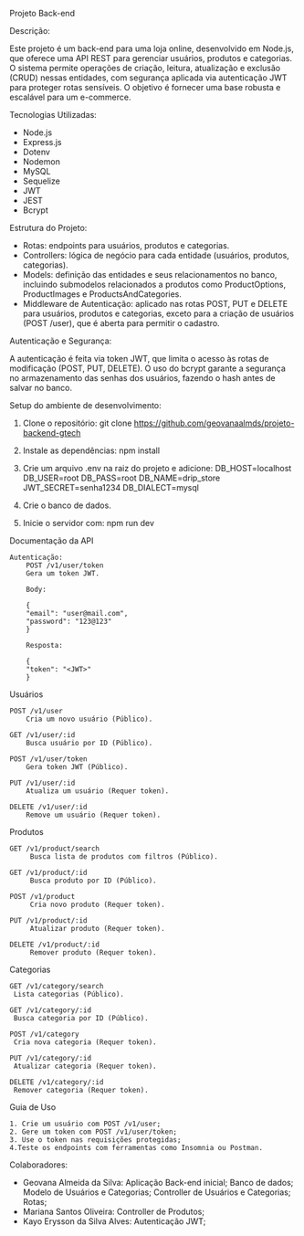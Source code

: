 Projeto Back-end

Descrição:

Este projeto é um back-end para uma loja online, desenvolvido em Node.js, que oferece uma API REST para gerenciar usuários, produtos e categorias. O sistema permite operações de criação, leitura, atualização e exclusão (CRUD) nessas entidades, com segurança aplicada via autenticação JWT para proteger rotas sensíveis. O objetivo é fornecer uma base robusta e escalável para um e-commerce.


Tecnologias Utilizadas:

- Node.js
- Express.js
- Dotenv
- Nodemon
- MySQL
- Sequelize
- JWT
- JEST
- Bcrypt


Estrutura do Projeto:

- Rotas: endpoints para usuários, produtos e categorias.
- Controllers: lógica de negócio para cada entidade (usuários, produtos, categorias).
- Models: definição das entidades e seus relacionamentos no banco, incluindo submodelos relacionados a produtos como        ProductOptions, ProductImages e ProductsAndCategories.
- Middleware de Autenticação: aplicado nas rotas POST, PUT e DELETE para usuários, produtos e categorias, exceto para a criação de usuários (POST /user), que é aberta para permitir o cadastro.


Autenticação e Segurança:

A autenticação é feita via token JWT, que limita o acesso às rotas de modificação (POST, PUT, DELETE). O uso do bcrypt garante a segurança no armazenamento das senhas dos usuários, fazendo o hash antes de salvar no banco.


Setup do ambiente de desenvolvimento:

1. Clone o repositório:
    git clone https://github.com/geovanaalmds/projeto-backend-gtech

2. Instale as dependências:
    npm install

3. Crie um arquivo .env na raiz do projeto e adicione:
    DB_HOST=localhost
    DB_USER=root
    DB_PASS=root
    DB_NAME=drip_store
    JWT_SECRET=senha1234
    DB_DIALECT=mysql

4. Crie o banco de dados.

5. Inicie o servidor com:
    npm run dev


 Documentação da API

    Autenticação:
        POST /v1/user/token
        Gera um token JWT.

        Body:

        {
        "email": "user@mail.com",
        "password": "123@123"
        }

        Resposta:

        {
        "token": "<JWT>"
        }


Usuários

    POST /v1/user
        Cria um novo usuário (Público).

    GET /v1/user/:id
        Busca usuário por ID (Público).

    POST /v1/user/token
        Gera token JWT (Público).

    PUT /v1/user/:id
        Atualiza um usuário (Requer token).

    DELETE /v1/user/:id
        Remove um usuário (Requer token).


Produtos

    GET /v1/product/search 
         Busca lista de produtos com filtros (Público).

    GET /v1/product/:id 
         Busca produto por ID (Público).

    POST /v1/product 
         Cria novo produto (Requer token).

    PUT /v1/product/:id 
         Atualizar produto (Requer token).

    DELETE /v1/product/:id 
         Remover produto (Requer token).

Categorias

    GET /v1/category/search
     Lista categorias (Público).

    GET /v1/category/:id 
     Busca categoria por ID (Público).

    POST /v1/category 
     Cria nova categoria (Requer token).

    PUT /v1/category/:id 
     Atualizar categoria (Requer token).

    DELETE /v1/category/:id 
     Remover categoria (Requer token).


Guia de Uso

    1. Crie um usuário com POST /v1/user;
    2. Gere um token com POST /v1/user/token;
    3. Use o token nas requisições protegidas;
    4.Teste os endpoints com ferramentas como Insomnia ou Postman.

    
Colaboradores:

- Geovana Almeida da Silva: Aplicação Back-end inicial; Banco de dados; Modelo de Usuários e Categorias; Controller de Usuários e Categorias; Rotas;
- Mariana Santos Oliveira: Controller de Produtos;
- Kayo Erysson da Silva Alves: Autenticação JWT;